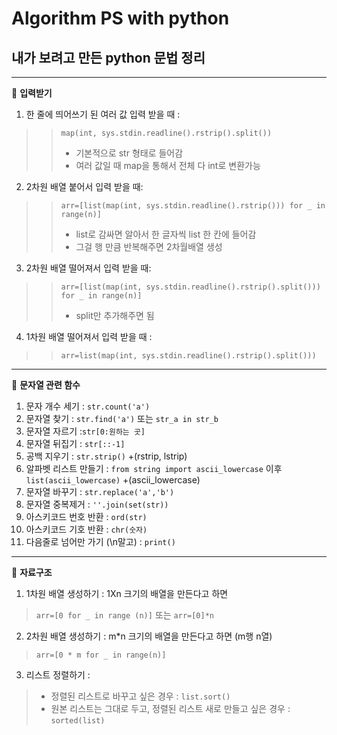 Algorithm PS with python
=============
내가 보려고 만든 python 문법 정리
---------
---------------


📍 **입력받기**

 1. 한 줄에 띄어쓰기 된 여러 값 입력 받을 때 : 
 >>```map(int, sys.stdin.readline().rstrip().split())```
  >>+ 기본적으로 str 형태로 들어감 
 >>+ 여러 값일 때 map을 통해서 전체 다 int로 변환가능
2. 2차원 배열 붙어서 입력 받을 때:
>> ```arr=[list(map(int, sys.stdin.readline().rstrip())) for _ in range(n)]```
>>  + list로 감싸면 알아서 한 글자씩 list 한 칸에 들어감
>>  + 그걸 행 만큼 반복해주면 2차월배열 생성

3. 2차원 배열 떨어져서 입력 받을 때:
>> ```arr=[list(map(int, sys.stdin.readline().rstrip().split())) for _ in range(n)]```
>>  + split만 추가해주면 됨

4. 1차원 배열 떨어져서 입력 받을 때 : 
>> ```arr=list(map(int, sys.stdin.readline().rstrip().split()))```

---------------

📍 **문자열 관련 함수**

 1. 문자 개수 세기 : ```str.count('a')```
2. 문자열 찾기 : ```str.find('a')``` 또는 ``` str_a in str_b ```
3. 문자열 자르기 :```str[0:원하는 곳]```
 4. 문자열 뒤집기 : ```str[::-1]```
 5. 공백 지우기 : ```str.strip()```  +(rstrip, lstrip)
6. 알파벳 리스트 만들기 : ```from string import ascii_lowercase``` 이후 ```list(ascii_lowercase)```   +(ascii_lowercase)
 7. 문자열 바꾸기 : ```str.replace('a','b')```
 8. 문자열 중복제거 : ```''.join(set(str))```
9. 아스키코드 번호 반환 : ```ord(str)```
10. 아스키코드 기호 반환 : ```chr(숫자)```
  11. 다음줄로 넘어만 가기 (\n말고) : ```print()```
 
--------------
📍 **자료구조**

 1. 1차원 배열 생성하기 :  1Xn 크기의 배열을 만든다고 하면

> ```arr=[0 for _ in range (n)]``` 또는 ```arr=[0]*n```

 2. 2차원 배열 생성하기 :  m*n 크기의 배열을 만든다고 하면 (m행 n열)

>```arr=[0 * m for _ in range(n)]```

3. 리스트 정렬하기 :
> + 정렬된 리스트로 바꾸고 싶은 경우 : ```list.sort()```
> + 원본 리스트는 그대로 두고, 정렬된 리스트 새로 만들고 싶은 경우 : ```sorted(list)```


